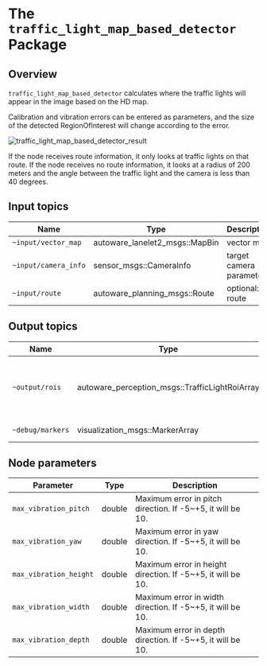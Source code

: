 # The `traffic_light_map_based_detector` Package

## Overview

`traffic_light_map_based_detector` calculates where the traffic lights will appear in the image based on the HD map.

Calibration and vibration errors can be entered as parameters, and the size of the detected RegionOfInterest will change according to the error.

![traffic_light_map_based_detector_result](./docs/traffic_light_map_based_detector_result.svg)

If the node receives route information, it only looks at traffic lights on that route.
If the node receives no route information, it looks at a radius of 200 meters and the angle between the traffic light and the camera is less than 40 degrees.

## Input topics

| Name                 | Type                           | Description             |
| -------------------- | ------------------------------ | ----------------------- |
| `~input/vector_map`  | autoware_lanelet2_msgs::MapBin | vector map              |
| `~input/camera_info` | sensor_msgs::CameraInfo        | target camera parameter |
| `~input/route`       | autoware_planning_msgs::Route  | optional: route         |

## Output topics

| Name             | Type                                           | Description                                                          |
| ---------------- | ---------------------------------------------- | -------------------------------------------------------------------- |
| `~output/rois`   | autoware_perception_msgs::TrafficLightRoiArray | location of traffic lights in image corresponding to the camera info |
| `~debug/markers` | visualization_msgs::MarkerArray                | visualization to debug                                               |

## Node parameters

| Parameter              | Type   | Description                                                 |
| ---------------------- | ------ | ----------------------------------------------------------- |
| `max_vibration_pitch`  | double | Maximum error in pitch direction. If -5~+5, it will be 10.  |
| `max_vibration_yaw`    | double | Maximum error in yaw direction. If -5~+5, it will be 10.    |
| `max_vibration_height` | double | Maximum error in height direction. If -5~+5, it will be 10. |
| `max_vibration_width`  | double | Maximum error in width direction. If -5~+5, it will be 10.  |
| `max_vibration_depth`  | double | Maximum error in depth direction. If -5~+5, it will be 10.  |
